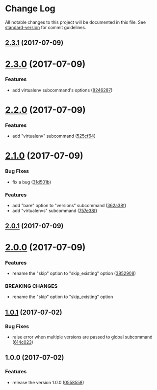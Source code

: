 # Change Log

All notable changes to this project will be documented in this file. See [standard-version](https://github.com/conventional-changelog/standard-version) for commit guidelines.

<a name="2.3.1"></a>
## [2.3.1](https://github.com/suzuki-shunsuke/ansible-pyenv-module/compare/v2.3.0...v2.3.1) (2017-07-09)



<a name="2.3.0"></a>
# [2.3.0](https://github.com/suzuki-shunsuke/ansible-pyenv-module/compare/v2.2.0...v2.3.0) (2017-07-09)


### Features

* add virtualenv subcommand's options ([8246287](https://github.com/suzuki-shunsuke/ansible-pyenv-module/commit/8246287))



<a name="2.2.0"></a>
# [2.2.0](https://github.com/suzuki-shunsuke/ansible-pyenv-module/compare/v2.1.0...v2.2.0) (2017-07-09)


### Features

* add "virtualenv" subcommand ([525cf64](https://github.com/suzuki-shunsuke/ansible-pyenv-module/commit/525cf64))



<a name="2.1.0"></a>
# [2.1.0](https://github.com/suzuki-shunsuke/ansible-pyenv-module/compare/v2.0.1...v2.1.0) (2017-07-09)


### Bug Fixes

* fix a bug ([31d501b](https://github.com/suzuki-shunsuke/ansible-pyenv-module/commit/31d501b))


### Features

* add "bare" option to "versions" subcommand ([362a38f](https://github.com/suzuki-shunsuke/ansible-pyenv-module/commit/362a38f))
* add "virtualenvs" subcommand ([757e38f](https://github.com/suzuki-shunsuke/ansible-pyenv-module/commit/757e38f))



<a name="2.0.1"></a>
## [2.0.1](https://github.com/suzuki-shunsuke/ansible-pyenv-module/compare/v2.0.0...v2.0.1) (2017-07-09)



<a name="2.0.0"></a>
# [2.0.0](https://github.com/suzuki-shunsuke/ansible-pyenv-module/compare/v1.0.1...v2.0.0) (2017-07-09)


### Features

* rename the "skip" option to "skip_existing" option ([3852908](https://github.com/suzuki-shunsuke/ansible-pyenv-module/commit/3852908))


### BREAKING CHANGES

* rename the "skip" option to "skip_existing" option



<a name="1.0.1"></a>
## [1.0.1](https://github.com/suzuki-shunsuke/ansible-pyenv-module/compare/v1.0.0...v1.0.1) (2017-07-02)


### Bug Fixes

* raise error when multiple versions are passed to global subcommand ([614c023](https://github.com/suzuki-shunsuke/ansible-pyenv-module/commit/614c023))



<a name="1.0.0"></a>
## 1.0.0 (2017-07-02)


### Features

* release the version 1.0.0 ([0558558](https://github.com/suzuki-shunsuke/ansible-pyenv-module/commit/0558558))
